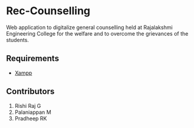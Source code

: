 # Rec-Counselling

Web application to digitalize general counselling held at Rajalakshmi Engineering College for the welfare and to overcome the grievances of the students.  

## Requirements
- [Xampp](https://www.apachefriends.org/download.html)

## Contributors
1. Rishi Raj G
2. Palaniappan M
3. Pradheep RK
